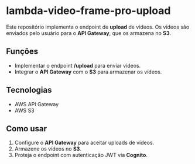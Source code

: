 # lambda-video-frame-pro-upload

Este repositório implementa o endpoint de **upload** de vídeos. Os vídeos são enviados pelo usuário para o **API Gateway**, que os armazena no **S3**.

## Funções
- Implementar o endpoint **/upload** para enviar vídeos.
- Integrar o **API Gateway** com o **S3** para armazenar os vídeos.

## Tecnologias
- AWS API Gateway
- AWS S3

## Como usar
1. Configure o **API Gateway** para aceitar uploads de vídeos.
2. Armazene os vídeos no **S3**.
3. Proteja o endpoint com autenticação JWT via **Cognito**.

